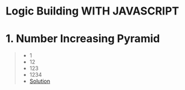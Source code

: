 # Logic Building WITH JAVASCRIPT

# 1. Number Increasing Pyramid
> - 1
> - 12
> - 123
> - 1234
> - [Solution](https://github.com/CodesOfSachin/Logic-Pattern/blob/main/numberIncreasingPyramid.js)